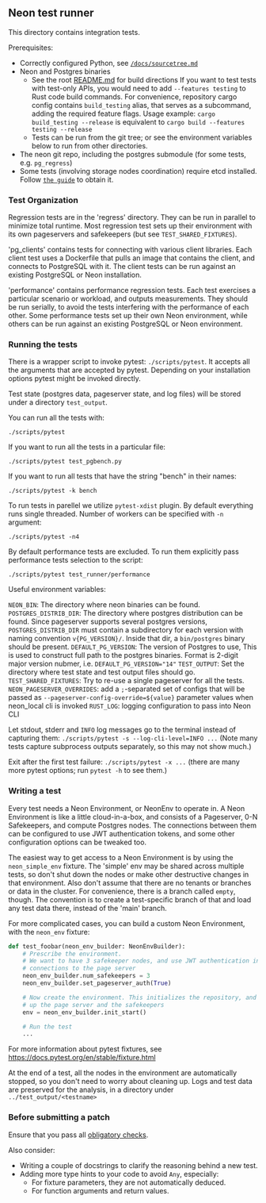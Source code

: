 ## Neon test runner

This directory contains integration tests.

Prerequisites:
- Correctly configured Python, see [`/docs/sourcetree.md`](/docs/sourcetree.md#using-python)
- Neon and Postgres binaries
    - See the root [README.md](/README.md) for build directions
      If you want to test tests with test-only APIs, you would need to add `--features testing` to Rust code build commands.
      For convenience, repository cargo config contains `build_testing` alias, that serves as a subcommand, adding the required feature flags.
      Usage example: `cargo build_testing --release` is equivalent to `cargo build --features testing --release`
    - Tests can be run from the git tree; or see the environment variables
      below to run from other directories.
- The neon git repo, including the postgres submodule
  (for some tests, e.g. `pg_regress`)
- Some tests (involving storage nodes coordination) require etcd installed. Follow
  [`the guide`](https://etcd.io/docs/v3.5/install/) to obtain it.

### Test Organization

Regression tests are in the 'regress' directory. They can be run in
parallel to minimize total runtime. Most regression test sets up their
environment with its own pageservers and safekeepers (but see
`TEST_SHARED_FIXTURES`).

'pg_clients' contains tests for connecting with various client
libraries. Each client test uses a Dockerfile that pulls an image that
contains the client, and connects to PostgreSQL with it. The client
tests can be run against an existing PostgreSQL or Neon installation.

'performance' contains performance regression tests. Each test
exercises a particular scenario or workload, and outputs
measurements. They should be run serially, to avoid the tests
interfering with the performance of each other. Some performance tests
set up their own Neon environment, while others can be run against an
existing PostgreSQL or Neon environment.

### Running the tests

There is a wrapper script to invoke pytest: `./scripts/pytest`.
It accepts all the arguments that are accepted by pytest.
Depending on your installation options pytest might be invoked directly.

Test state (postgres data, pageserver state, and log files) will
be stored under a directory `test_output`.

You can run all the tests with:

`./scripts/pytest`

If you want to run all the tests in a particular file:

`./scripts/pytest test_pgbench.py`

If you want to run all tests that have the string "bench" in their names:

`./scripts/pytest -k bench`

To run tests in parellel we utilize `pytest-xdist` plugin. By default everything runs single threaded. Number of workers can be specified with `-n` argument:

`./scripts/pytest -n4`

By default performance tests are excluded. To run them explicitly pass performance tests selection to the script:

`./scripts/pytest test_runner/performance`

Useful environment variables:

`NEON_BIN`: The directory where neon binaries can be found.
`POSTGRES_DISTRIB_DIR`: The directory where postgres distribution can be found.
Since pageserver supports several postgres versions, `POSTGRES_DISTRIB_DIR` must contain
a subdirectory for each version with naming convention `v{PG_VERSION}/`.
Inside that dir, a `bin/postgres` binary should be present.
`DEFAULT_PG_VERSION`: The version of Postgres to use,
This is used to construct full path to the postgres binaries.
Format is 2-digit major version nubmer, i.e. `DEFAULT_PG_VERSION="14"`
`TEST_OUTPUT`: Set the directory where test state and test output files
should go.
`TEST_SHARED_FIXTURES`: Try to re-use a single pageserver for all the tests.
`NEON_PAGESERVER_OVERRIDES`: add a `;`-separated set of configs that will be passed as
`--pageserver-config-override=${value}` parameter values when neon_local cli is invoked
`RUST_LOG`: logging configuration to pass into Neon CLI

Let stdout, stderr and `INFO` log messages go to the terminal instead of capturing them:
`./scripts/pytest -s --log-cli-level=INFO ...`
(Note many tests capture subprocess outputs separately, so this may not
show much.)

Exit after the first test failure:
`./scripts/pytest -x ...`
(there are many more pytest options; run `pytest -h` to see them.)

### Writing a test

Every test needs a Neon Environment, or NeonEnv to operate in. A Neon Environment
is like a little cloud-in-a-box, and consists of a Pageserver, 0-N Safekeepers, and
compute Postgres nodes. The connections between them can be configured to use JWT
authentication tokens, and some other configuration options can be tweaked too.

The easiest way to get access to a Neon Environment is by using the `neon_simple_env`
fixture. The 'simple' env may be shared across multiple tests, so don't shut down the nodes
or make other destructive changes in that environment. Also don't assume that
there are no tenants or branches or data in the cluster. For convenience, there is a
branch called `empty`, though. The convention is to create a test-specific branch of
that and load any test data there, instead of the 'main' branch.

For more complicated cases, you can build a custom Neon Environment, with the `neon_env`
fixture:

```python
def test_foobar(neon_env_builder: NeonEnvBuilder):
    # Prescribe the environment.
    # We want to have 3 safekeeper nodes, and use JWT authentication in the
    # connections to the page server
    neon_env_builder.num_safekeepers = 3
    neon_env_builder.set_pageserver_auth(True)

    # Now create the environment. This initializes the repository, and starts
    # up the page server and the safekeepers
    env = neon_env_builder.init_start()

    # Run the test
    ...
```

For more information about pytest fixtures, see https://docs.pytest.org/en/stable/fixture.html

At the end of a test, all the nodes in the environment are automatically stopped, so you
don't need to worry about cleaning up. Logs and test data are preserved for the analysis,
in a directory under `../test_output/<testname>`

### Before submitting a patch
Ensure that you pass all [obligatory checks](/docs/sourcetree.md#obligatory-checks).

Also consider:

* Writing a couple of docstrings to clarify the reasoning behind a new test.
* Adding more type hints to your code to avoid `Any`, especially:
  * For fixture parameters, they are not automatically deduced.
  * For function arguments and return values.
